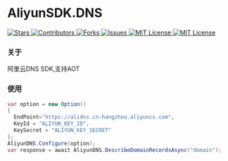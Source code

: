 # AliyunSDK.DNS

<a href="https://www.nuget.org/packages/AliyunSDK.DNS">
  <img alt="Stars" src="https://buildstats.info/nuget/AliyunSDK.DNS">
</a>
<a href="https://github.com/fallingrust/AliyunSDK.DNS/graphs/contributors">
<img alt="Contributors" src="https://img.shields.io/github/contributors/fallingrust/AliyunSDK.DNS.svg?style=flat-square">
</a>
<a href="https://github.com/fallingrust/AliyunSDK.DNS/network/members">
<img alt="Forks" src="https://img.shields.io/github/forks/fallingrust/AliyunSDK.DNS.svg?style=flat-square">
</a>
<a href="https://img.shields.io/github/issues/fallingrust/AliyunSDK.DNS.svg">
<img alt="Issues" src="https://img.shields.io/github/issues/fallingrust/AliyunSDK.DNS.svg?style=flat-square">
</a>
<a href="https://github.com/fallingrust/AliyunSDK.DNS/blob/master/LICENSE.txt">
<img alt="MIT License" src="https://img.shields.io/github/license/fallingrust/AliyunSDK.DNS">
</a>
<a href="https://github.com/fallingrust/AliyunSDK.DNS/blob/master/LICENSE.txt">
<img alt="MIT License" src="https://img.shields.io/github/license/fallingrust/AliyunSDK.DNS">
</a>

### 关于

阿里云DNS SDK,支持AOT

### 使用

```cs
var option = new Option()
{
  EndPoint="https://alidns.cn-hangzhou.aliyuncs.com",
  KeyId = "ALIYUN_KEY_ID",
  KeySecret = "ALIYUN_KEY_SECRET"
};
AliyunDNS.Configure(option);
var response = await AliyunDNS.DescribeDomainRecordsAsync("domain");
```
